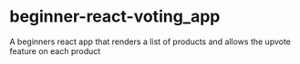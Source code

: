 # beginner-react-voting_app
A beginners react app that renders a list of products and allows the upvote feature on each product
